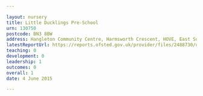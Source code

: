 ```yaml
---

layout: nursery
title: Little Ducklings Pre-School
urn: 130750
postcode: BN3 8BW
address: Hangleton Community Centre, Harmsworth Crescent, HOVE, East Sussex, BN3 8BW
latestReportUrl: https://reports.ofsted.gov.uk/provider/files/2488730/urn/130750.pdf
teaching: 0
development: 0
leadership: 1
outcomes: 0
overall: 1
date: 4 June 2015

---
```

